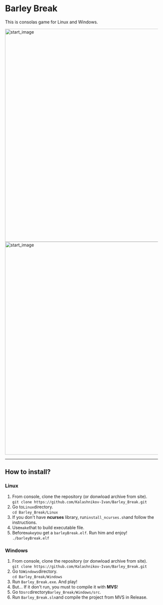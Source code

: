 <h1>Barley Break</h1>

This is consolas game for Linux and Windows.

<p>
  <img src="https://i.ibb.co/pJ2hfdD/2019-09-10-10-32-41.png" width="700" title="start_image">
  <img src="https://i.ibb.co/k1vLN1F/2019-09-10-10-42-14.png" width="700" title="start_image">
</p>
<hr>
<h2>How to install?</h2>
  <h3>Linux</h3>
    <ol>
       <li> From console, clone the repository (or donwload archive from site). 
        <br><code>git clone https://github.com/Kalashnikov-Ivan/Barley_Break.git</code> 
       </li>
       <li> Go to<code>Linux</code>directory.
         <br><code>cd Barley_Break/Linux</code> 
       </li>
       <li> If you don't have <b>ncurses</b> library, run<code>install_ncurses.sh</code>and follow the instructions.
       </li>
       <li> Use<code>make</code>that to build executable file.
       </li>
       <li> Before<code>make</code>you get a <code>barleyBreak.elf</code>. Run him and enjoy!
          <br><code>./barleyBreak.elf</code>
       </li>
    </ol>
    <h3>Windows</h3>
    <ol>
       <li> From console, clone the repository (or donwload archive from site).
        <br><code>git clone https://github.com/Kalashnikov-Ivan/Barley_Break.git</code> 
       </li>
       <li> Go to<code>Windows</code>directory.
         <br><code>cd Barley_Break/Windows</code> 
       </li>
       <li> Run <code>Barley_Break.exe</code>. And play!
       </li>
       <li> But... If it don't run, you must to compile it with <b>MVS</b>!
       </li>
       <li> Go to<code>src</code>directory<code>Barley_Break/Windows/src</code>. 
       </li>
       <li> Run <code>Barley_Break.sln</code>and compile the project from MVS in Release.
       </li>
    </ol>
